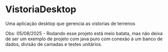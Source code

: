 # VistoriaDesktop
Uma aplicação desktop que gerencia as vistorias de terrenos

Obs: 05/08/2025 - Rodando esse projeto está meio batata, mas não deixa de ser um exemplo de projeto com java puro com conexão à um banco de dados, divisão de camadas e testes unitários.
